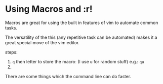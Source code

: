 Using Macros and :r!
===================


Macros are great for using the built in features of vim to automate common tasks.

The versatility of the this (any repetitive task can be automated) makes it a great special move of the vim editor.

steps:
1) `q` then letter to store the macro: (I use `u` for random stuff) e.g.: `qu`
2) 



There are some things which the command line can do faster.
